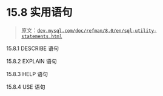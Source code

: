 # 15.8 实用语句

> 原文：[`dev.mysql.com/doc/refman/8.0/en/sql-utility-statements.html`](https://dev.mysql.com/doc/refman/8.0/en/sql-utility-statements.html)

15.8.1 DESCRIBE 语句

15.8.2 EXPLAIN 语句

15.8.3 HELP 语句

15.8.4 USE 语句

